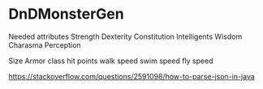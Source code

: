 # DnDMonsterGen
Needed attributes
  Strength
  Dexterity 
  Constitution
  Intelligents
  Wisdom
  Charasma
  Perception
  
  
  Size
  Armor class
  hit points
  walk speed
  swim speed
  fly speed
  
https://stackoverflow.com/questions/2591098/how-to-parse-json-in-java 
